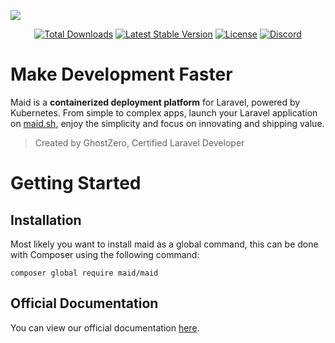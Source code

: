 ![](https://cdn.maid.sh/ghostzero/maid-banner-v3.png)

<p align="center">
  <a href="https://packagist.org/packages/maidtools/maid"><img src="https://img.shields.io/packagist/dt/maidtools/maid" alt="Total Downloads"></a>
  <a href="https://packagist.org/packages/maidtools/maid"><img src="https://img.shields.io/packagist/v/maidtools/maid" alt="Latest Stable Version"></a>
  <a href="https://packagist.org/packages/maidtools/maid"><img src="https://img.shields.io/packagist/l/maidtools/maid" alt="License"></a>
  <a href="https://ghostzero.dev/discord"><img src="https://discordapp.com/api/guilds/590942233126240261/embed.png?style=shield" alt="Discord"></a>
</p>

# Make Development Faster

Maid is a **containerized deployment platform** for Laravel, powered by Kubernetes. From simple to complex apps, launch your Laravel application on [maid.sh](https://maid.sh), enjoy the simplicity and focus on innovating and shipping value.

> Created by GhostZero, Certified Laravel Developer

# Getting Started

## Installation

Most likely you want to install maid as a global command, this can be done with Composer using the following command:

```shell
composer global require maid/maid
```

## Official Documentation

You can view our official documentation [here](https://github.com/maidtools/maid#readme).
